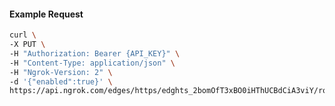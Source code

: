 <!-- Code generated for API Clients. DO NOT EDIT. -->

#### Example Request

```bash
curl \
-X PUT \
-H "Authorization: Bearer {API_KEY}" \
-H "Content-Type: application/json" \
-H "Ngrok-Version: 2" \
-d '{"enabled":true}' \
https://api.ngrok.com/edges/https/edghts_2bomOfT3xBO0iHThUCBdCiA3viY/routes/edghtsrt_2bomOZPdg7bEkuv0KmkP7Xx2KIV/websocket_tcp_converter
```
